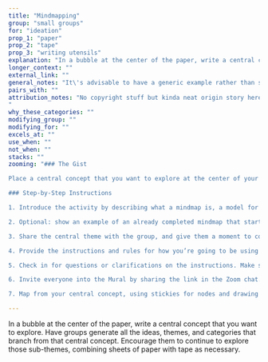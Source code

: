 ```yaml
---
title: "Mindmapping"
group: "small groups"
for: "ideation"
prop_1: "paper"
prop_2: "tape"
prop_3: "writing utensils"
explanation: "In a bubble at the center of the paper, write a central concept that you want to explore. Have groups generate all the ideas, themes, and categories that branch from that central concept. Encourage them to continue to explore those sub-themes, combining sheets of paper with tape as necessary."
longer_context: ""
external_link: ""
general_notes: "It\'s advisable to have a generic example rather than simply giving verbal directions."
pairs_with: ""
attribution_notes: "No copyright stuff but kinda neat origin story here - https://en.wikipedia.org/wiki/Mind_map#Origins
"
why_these_categories: ""
modifying_group: ""
modifying_for: ""
excels_at: ""
use_when: ""
not_when: ""
stacks: ""
zooming: "### The Gist

Place a central concept that you want to explore at the center of your Mural board. Have participants use stickies to generate all the ideas, themes, and sub-categories that branch from it. Encourage them to continue to explore those sub-themes, creating more branches extending out to the edges of the board.

### Step-by-Step Instructions

1. Introduce the activity by describing what a mindmap is, a model for visualizing a information by having a central theme and creating branches of all the related ideas.

2. Optional: show an example of an already completed mindmap that starts with a very different central theme from what you’ll be focusing on (e.g., “Breakfast Foods” is a great example mindmap, unless you’re facilitating a breakfast food workshop, in which case where do we sign up?).

3. Share the central theme with the group, and give them a moment to consider it, and ask any clarifying questions they have about it.

4. Provide the instructions and rules for how you’re going to be using Mural. (e.g., if you’re limiting participation, using certain sticky types, colors to denote the levels of hierarchy)

5. Check in for questions or clarifications on the instructions. Make sure people understand the central theme you’re going to be mapping (especially if it’s jargon), the tools you’ll be using in Mural (or not using), and their individual roles.

6. Invite everyone into the Mural by sharing the link in the Zoom chat. Optional: mute all if you want this to be a silent activity.

7. Map from your central concept, using stickies for nodes and drawing lines for connections. Keep going until you feel you’ve fully fleshed out the idea, run out of space in your Mural, or run out of time."

---
```


In a bubble at the center of the paper, write a central concept that you want to explore. Have groups generate all the ideas, themes, and categories that branch from that central concept. Encourage them to continue to explore those sub-themes, combining sheets of paper with tape as necessary.
